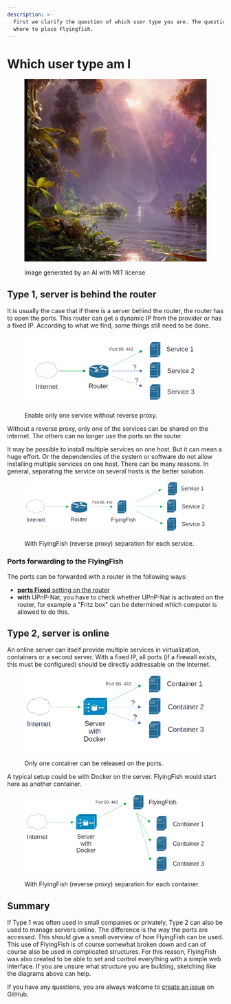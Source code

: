 ```yaml
---
description: >-
  First we clarify the question of which user type you are. The question is
  where to place Flyingfish.
---
```


# Which user type am I

<figure><img src="../../.gitbook/assets/31b7f539-3673-449f-9f33-edd9d11baba7.jpeg" alt=""><figcaption><p>Image generated by an AI with MIT license</p></figcaption></figure>

## Type 1, server is behind the router

It is usually the case that if there is a server behind the router, the router has to open the ports. This router can get a dynamic IP from the provider or has a fixed IP. According to what we find, some things still need to be done.

<figure><img src="../../.gitbook/assets/servicetype1.png" alt=""><figcaption><p>Enable only one service without reverse proxy.</p></figcaption></figure>

Without a reverse proxy, only one of the services can be shared on the internet. The others can no longer use the ports on the router.

It may be possible to install multiple services on one host. But it can mean a huge effort. Or the dependencies of the system or software do not allow installing multiple services on one host. There can be many reasons. In general, separating the service on several hosts is the better solution.

<figure><img src="../../.gitbook/assets/servicetype1_rp.png" alt=""><figcaption><p>With FlyingFish (reverse proxy) separation for each service.</p></figcaption></figure>

### **Ports** forwarding to the FlyingFish

The ports can be forwarded with a router in the following ways:

* [**ports Fixed** setting on the router](port-forwarding.md)
* **with** UPnP-Nat, you have to check whether UPnP-Nat is activated on the router, for example a "Fritz box" can be determined which computer is allowed to do this.



## Type 2, server is online

An online server can itself provide multiple services in virtualization, containers or a second server. With a fixed IP, all ports (if a firewall exists, this must be configured) should be directly addressable on the Internet.

<figure><img src="../../.gitbook/assets/servicetype2.png" alt=""><figcaption><p>Only one container can be released on the ports.</p></figcaption></figure>

A typical setup could be with Docker on the server. FlyingFish would start here as another container.

<figure><img src="../../.gitbook/assets/servicetype2_rp.png" alt=""><figcaption><p>With FlyingFish (reverse proxy) separation for each container.</p></figcaption></figure>

## Summary

If Type 1 was often used in small companies or privately, Type 2 can also be used to manage servers online. The difference is the way the ports are accessed. This should give a small overview of how FlyingFish can be used. This use of FlyingFish is of course somewhat broken down and can of course also be used in complicated structures. For this reason, FlyingFish was also created to be able to set and control everything with a simple web interface. If you are unsure what structure you are building, sketching like the diagrams above can help.

If you have any questions, you are always welcome to  [create an issue](https://github.com/stefanwerfling/flyingfish/issues) on GitHub.
